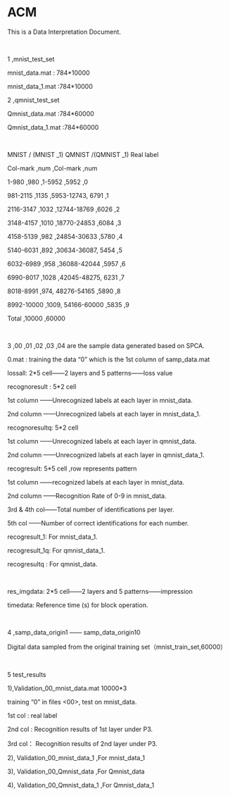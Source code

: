 ACM
===

This is a Data Interpretation Document.

 

1 ,mnist_test_set

mnist_data.mat : 784\*10000

mnist_data_1.mat  :784\*10000

2 ,qmnist_test_set

Qmnist_data.mat :784\*60000

Qmnist_data_1.mat :784\*60000

 

MNIST / (MNIST \_1) QMNIST /(QMNIST \_1) Real label

Col-mark ,num ,Col-mark ,num

1-980 ,980 ,1-5952 ,5952 ,0

981-2115 ,1135 ,5953-12743, 6791 ,1

2116-3147 ,1032 ,12744-18769 ,6026 ,2

3148-4157 ,1010 ,18770-24853 ,6084 ,3

4158-5139 ,982 ,24854-30633 ,5780 ,4

5140-6031 ,892 ,30634-36087, 5454 ,5

6032-6989 ,958 ,36088-42044 ,5957 ,6

6990-8017 ,1028 ,42045-48275, 6231 ,7

8018-8991 ,974, 48276-54165 ,5890 ,8

8992-10000 ,1009, 54166-60000 ,5835 ,9

Total ,10000 ,60000

 

3 ,00 ,01 ,02 ,03 ,04 are the sample data generated based on SPCA.

0.mat : training the data “0” which is the 1st column of samp_data.mat

lossall: 2\*5 cell——2 layers and 5 patterns——loss value

recognoresult : 5\*2 cell

1st column ——Unrecognized labels at each layer in mnist_data.

2nd column ——Unrecognized labels at each layer in mnist_data_1.

recognoresultq: 5\*2 cell

1st column ——Unrecognized labels at each layer in qmnist_data.

2nd column ——Unrecognized labels at each layer in qmnist_data_1.

recogresult: 5\*5 cell ,row represents pattern

1st column ——recognized labels at each layer in mnist_data.

2nd column ——Recognition Rate of 0-9 in mnist_data.

3rd & 4th col——Total number of identifications per layer.

5th col ——Number of correct identifications for each number.

recogresult_1: For mnist_data_1.

recogresult_1q: For qmnist_data_1.

recogresultq : For qmnist_data.

 

res_imgdata: 2\*5 cell——2 layers and 5 patterns——impression

timedata: Reference time (s) for block operation.

 

4 ,samp_data_origin1 —— samp_data_origin10

Digital data sampled from the original training set（mnist_train_set,60000）

 

5 test_results

1),Validation_00_mnist_data.mat 10000\*3

training “0” in files \<00\>, test on mnist_data.

1st col : real label

2nd col : Recognition results of 1st layer under P3.

3rd col： Recognition results of 2nd layer under P3.

2), Validation_00_mnist_data_1 ,For mnist_data_1

3), Validation_00_Qmnist_data ,For Qmnist_data

4), Validation_00_Qmnist_data_1 ,For Qmnist_data_1

 
